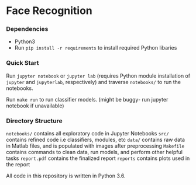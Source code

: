 # Face Recognition

### Dependencies
- Python3
- Run `pip install -r requirements` to install required Python libaries

### Quick Start
Run `jupyter notebook` or `jupyter lab` (requires Python module installation of `jupyter` and `jupyterlab`, respectively) and traverse `notebooks/` to run the notebooks.

Run `make run` to run classifier models. (might be buggy- run jupyter notebook if unavailable)

### Directory Structure
`notebooks/` contains all exploratory code in Jupyter Notebooks
`src/` contains refined code i.e classifiers, modules, etc
`data/` contains raw data in Matlab files, and is populated with images after preprocessing
`Makefile` contains commands to clean data, run models, and perform other helpful tasks
`report.pdf` contains the finalized report
`reports` contains plots used in the report

All code in this repository is written in Python 3.6.
